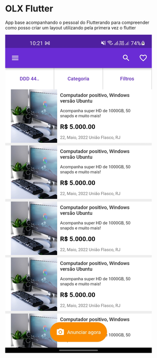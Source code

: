 # OLX Flutter

App base acompanhando o pessoal do Flutterando para compreender como posso criar um layout utilizando pela primera vez o flutter

![](print.jpg)
